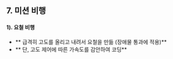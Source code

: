 ## 7. 미션 비행 

#### 1). 요철 비행 

<src img="https://github.com/user-attachments/assets/7b996b40-4785-49eb-ab3a-cc85a5babd16" width="500">

- ** 급격히 고도를 올리고 내려서 요철을 만듦 (장애물 통과에 적용)**
- ** 단, 고도 제어에 따른 가속도를 감안하여 코딩**

